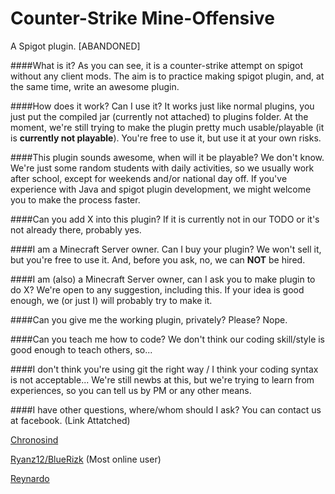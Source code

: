 # Counter-Strike Mine-Offensive
A Spigot plugin.
[ABANDONED]

####What is it?
As you can see, it is a counter-strike attempt on spigot without any client mods. The aim is to practice making spigot plugin, and, at the same time, write an awesome plugin.

####How does it work? Can I use it?
It works just like normal plugins, you just put the compiled jar (currently not attached) to plugins folder. At the moment, we're still trying to make the plugin pretty much usable/playable (it is **currently not playable**). You're free to use it, but use it at your own risks.

####This plugin sounds awesome, when will it be playable?
We don't know. We're just some random students with daily activities, so we usually work after school, except for weekends and/or national day off. If you've experience with Java and spigot plugin development, we might welcome you to make the process faster.

####Can you add X into this plugin?
If it is currently not in our TODO or it's not already there, probably yes.

####I am a Minecraft Server owner. Can I buy your plugin?
We won't sell it, but you're free to use it. And, before you ask, no, we can **NOT** be hired.

####I am (also) a Minecraft Server owner, can I ask you to make plugin to do X?
We're open to any suggestion, including this. If your idea is good enough, we (or just I) will probably try to make it.

####Can you give me the working plugin, privately? Please?
Nope.

####Can you teach me how to code?
We don't think our coding skill/style is good enough to teach others, so...

####I don't think you're using git the right way / I think your coding syntax is not acceptable...
We're still newbs at this, but we're trying to learn from experiences, so you can tell us by PM or any other means.

####I have other questions, where/whom should I ask?
You can contact us at facebook. (Link Attatched)

[Chronosind](https://www.facebook.com/profile.php?id=100010043820536&fref=ts)


[Ryanz12/BlueRizk](https://www.facebook.com/profile.php?id=100008683145338&fref=ts) (Most online user)


[Reynardo](https://www.facebook.com/reynardo.ew?fref=ts)

